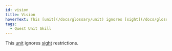 ```yaml
---
id: vision
title: Vision
hoverText: This [unit](/docs/glossary/unit) ignores [sight](/docs/glossary/sight) restrictions.
tags:
  - Quest Unit Skill
---
```


This [unit](/docs/glossary/unit) ignores [sight](/docs/glossary/sight) restrictions.
